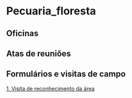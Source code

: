 # Pecuaria_floresta

## Oficinas

## Atas de reuniões

## Formulários e visitas de campo
[1. Visita de reconhecimento da área](/doc/2024.12.10_Relato_oficina.md)
   

